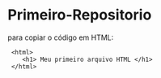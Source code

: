 # Primeiro-Repositorio

para copiar o código em HTML:
```
 <html>
    <h1> Meu primeiro arquivo HTML </h1>
 </html>
```
